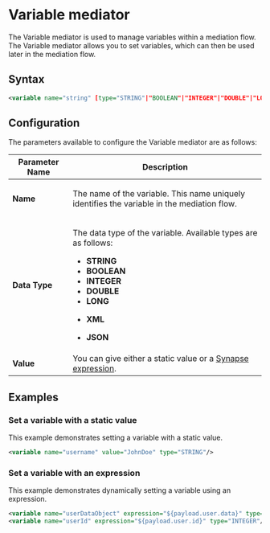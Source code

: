 # Variable mediator

The Variable mediator is used to manage variables within a mediation flow. The Variable mediator allows you to set variables, which can then be used later in the mediation flow.

## Syntax

```xml
<variable name="string" [type="STRING"|"BOOLEAN"|"INTEGER"|"DOUBLE"|"LONG"|"XML"|"JSON"] (value="string" | expression="expression") />
```

## Configuration

The parameters available to configure the Variable mediator are as follows:

<table>
<thead>
<tr class="header">
<th>Parameter Name</th>
<th>Description</th>
</tr>
</thead>
<tbody>
<tr class="even">
<td><strong>Name</strong></td>
<td><div class="content-wrapper">
<p>The name of the variable. This name uniquely identifies the variable in the mediation flow.</p>
</div></td>
</tr>
<tr class="odd">
<td><strong>Data Type</strong></td>
<td><div class="content-wrapper">
<p>The data type of the variable. Available types are as follows:</p>
<ul>
<li><strong>STRING</strong></li>
<li><strong>BOOLEAN</strong></li>
<li><strong>INTEGER</strong></li>
<li><strong>DOUBLE</strong></li>
<li><strong>LONG</strong></li>
<li><p><strong>XML</strong></p></li>
<li><p><strong>JSON</strong></p></li>
</ul>
</td>
</tr>
<tr class="even">
<td><strong>Value</strong></td>
<td>You can give either a static value or a <a href="{{base_path}}/reference/synapse-properties/synapse-expressions">Synapse expression</a>.
</td>
</tr>
</tbody>
</table>

## Examples

### Set a variable with a static value

This example demonstrates setting a variable with a static value.

```xml
<variable name="username" value="JohnDoe" type="STRING"/>
```

### Set a variable with an expression

This example demonstrates dynamically setting a variable using an expression.

```xml
<variable name="userDataObject" expression="${payload.user.data}" type="JSON"/>
<variable name="userId" expression="${payload.user.id}" type="INTEGER"/>
```
